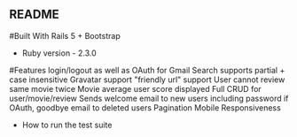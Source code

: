 ## README

#Built With
Rails 5 + Bootstrap 
* Ruby version - 2.3.0

#Features
login/logout as well as OAuth for Gmail
Search supports partial + case insensitive
Gravatar support
"friendly url" support
User cannot review same movie twice
Movie average user score displayed
Full CRUD for user/movie/review
Sends welcome email to new users including password if OAuth, goodbye email to deleted users
Pagination
Mobile Responsiveness



* How to run the test suite
